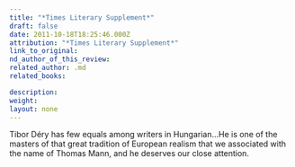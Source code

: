 ```yaml
---
title: "*Times Literary Supplement*"
draft: false
date: 2011-10-18T18:25:46.000Z
attribution: "*Times Literary Supplement*"
link_to_original:
nd_author_of_this_review:
related_author: .md
related_books:

description:
weight:
layout: none
---
```

Tibor Déry has few equals among writers in Hungarian...He is one of the masters of that great tradition of European realism that we associated with the name of Thomas Mann, and he deserves our close attention.

